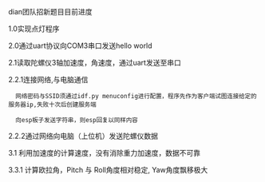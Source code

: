

dian团队招新题目目前进度

1.0实现点灯程序

2.0通过uart协议向COM3串口发送hello world

2.1读取陀螺仪3轴加速度，角速度，通过uart发送至串口

2.2.1连接网络,与电脑通信

      网络密码与SSID须通过idf.py menuconfig进行配置，程序先作为客户端试图连接给定的服务器ip,失败十次后创建服务端
      
      向esp板子发送字符串，则esp回复以同样内容
      
2.2.2通过网络向电脑（上位机）发送陀螺仪数据


3.1 利用加速度的计算速度，没有消除重力加速度，数据不可靠

3.3.1 计算欧拉角，Pitch 与 Roll角度相对稳定, Yaw角度飘移极大

